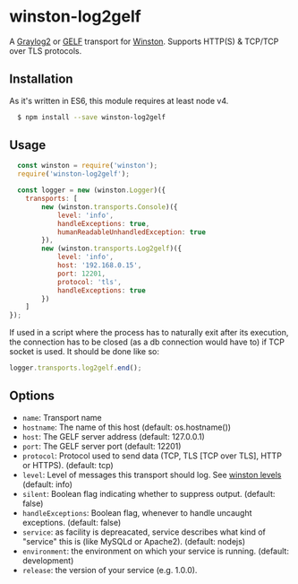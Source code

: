 # winston-log2gelf

A [Graylog2][0] or [GELF](http://docs.graylog.org/en/latest/pages/gelf.html) transport for [Winston][1]. Supports HTTP(S) & TCP/TCP over TLS protocols.

## Installation

As it's written in ES6, this module requires at least node v4.

``` sh
  $ npm install --save winston-log2gelf
```

## Usage
```javascript
  const winston = require('winston');
  require('winston-log2gelf');

  const logger = new (winston.Logger)({
    transports: [
        new (winston.transports.Console)({
            level: 'info',
            handleExceptions: true,
            humanReadableUnhandledException: true
        }),
        new (winston.transports.Log2gelf)({
            level: 'info',
            host: '192.168.0.15',
            port: 12201,
            protocol: 'tls',
            handleExceptions: true
        })
    ]
});

```

If used in a script where the process has to naturally exit after its execution, the connection has to be closed (as a db connection would have to) if TCP socket is used. It should be done like so:

```javascript
logger.transports.log2gelf.end();
```


## Options

* `name`:  Transport name
* `hostname`: The name of this host (default: os.hostname())
* `host`: The GELF server address (default: 127.0.0.1)
* `port`: The GELF server port (default: 12201)
* `protocol`: Protocol used to send data (TCP, TLS [TCP over TLS], HTTP or HTTPS). (default: tcp)
* `level`: Level of messages this transport should log. See [winston levels](https://github.com/winstonjs/winston#logging-levels) (default: info)
* `silent`: Boolean flag indicating whether to suppress output. (default: false)
* `handleExceptions`: Boolean flag, whenever to handle uncaught exceptions. (default: false)
* `service`: as facility is depreacated, service describes what kind of "service" this is (like MySQLd or Apache2). (default: nodejs)
* `environment`: the environment on which your service is running. (default: development)
* `release`: the version of your service (e.g. 1.0.0).


[0]: https://www.graylog.org/
[1]: https://github.com/flatiron/winston
[2]: https://github.com/Wizcorp/node-graylog2
